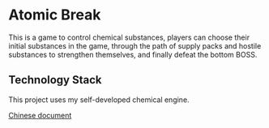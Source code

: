# Atomic Break

This is a game to control chemical substances,
players can choose their initial substances in the game,
through the path of supply packs and hostile substances to strengthen themselves,
and finally defeat the bottom BOSS.

## Technology Stack

This project uses my self-developed chemical engine.

[Chinese document](help/README_zh.md)